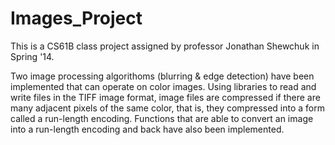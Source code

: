 Images_Project
==============

This is a CS61B class project assigned by professor Jonathan Shewchuk in Spring '14.

Two image processing algorithoms (blurring & edge detection) have been implemented that can operate on color images. Using libraries to read and write files in the TIFF image format, image files are compressed if there are many adjacent pixels of the same color, that is, they compressed into a form called a run-length encoding. Functions that are able to convert an image into a run-length encoding and back have also been implemented.
